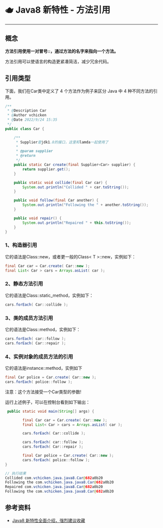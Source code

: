 # 🫖 Java8 新特性 - 方法引用

---

## 概念

**方法引用使用一对冒号::，通过方法的名字来指向一个方法。**

方法引用可以使语言的构造更紧凑简洁，减少冗余代码。



## 引用类型

下面，我们在Car类中定义了 4 个方法作为例子来区分 Java 中 4 种不同方法的引用。

```java
/**
 * @Description Car
 * @Author vchicken
 * @Date 2022/9/24 15:35
 */
public class Car {

    /**
     * Supplier是jdk1.8的接口，这里和lamda一起使用了
     *
     * @param supplier
     * @return
     */
    public static Car create(final Supplier<Car> supplier) {
        return supplier.get();
    }

    public static void collide(final Car car) {
        System.out.println("Collided " + car.toString());
    }

    public void follow(final Car another) {
        System.out.println("Following the " + another.toString());
    }

    public void repair() {
        System.out.println("Repaired " + this.toString());
    }
} 
```

### 1、构造器引用

它的语法是Class::new，或者更一般的Class< T >::new，实例如下：

```java
final Car car = Car.create( Car::new ); 
final List< Car > cars = Arrays.asList( car ); 
```

### 2、静态方法引用

它的语法是Class::static_method，实例如下：

```java
cars.forEach( Car::collide ); 
```

### 3、类的成员方法引用

它的语法是Class::method，实例如下：

```java
cars.forEach( car::follow ); 
cars.forEach( Car::repair ); 
```

### 4、实例对象的成员方法的引用

它的语法是instance::method，实例如下

```java
final Car police = Car.create( Car::new ); 
cars.forEach( police::follow ); 
```

注意：这个方法接受一个Car类型的参数!

运行上述例子，可以在控制台看到如下输出：

```java
 public static void main(String[] args) {

        final Car car = Car.create( Car::new );
        final List< Car > cars = Arrays.asList( car );

        cars.forEach( Car::collide );

        cars.forEach( car::follow );
        cars.forEach( Car::repair );

        final Car police = Car.create( Car::new );
        cars.forEach( police::follow );
}

// 执行结果
Collided com.vchicken.java.java8.Car@682a0b20
Following the com.vchicken.java.java8.Car@682a0b20
Repaired com.vchicken.java.java8.Car@682a0b20
Following the com.vchicken.java.java8.Car@682a0b20
```



## 参考资料

- [Java8 新特性全面介绍，强烈建议收藏](https://www.51cto.com/article/647804.html)